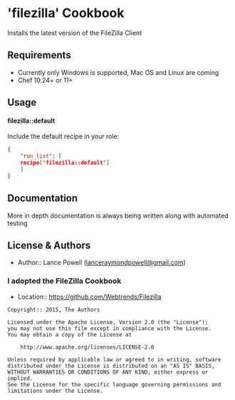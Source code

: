 'filezilla' Cookbook
====================
Installs the latest version of the FileZilla Client

Requirements
------------
* Currently only Windows is supported, Mac OS and Linux are coming
* Chef 10.24+ or 11+

Usage
-----

#### filezilla::default

Include the default recipe in your role:

```json
{
	"run_list": [
	recipe['filezilla::default']
	]
}
```

Documentation
-------------
More in depth documentation is always being written along with automated testing

License & Authors
-----------------
- Author:: Lance Powell (lanceraymondpowell@gmail.com)

### I adopted the FileZilla Cookbook
- Location:: https://github.com/Webtrends/Filezilla

```text
Copyright:: 2015, The Authors

Licensed under the Apache License, Version 2.0 (the "License");
you may not use this file except in compliance with the License.
You may obtain a copy of the License at

    http://www.apache.org/licenses/LICENSE-2.0

Unless required by applicable law or agreed to in writing, software
distributed under the License is distributed on an "AS IS" BASIS,
WITHOUT WARRANTIES OR CONDITIONS OF ANY KIND, either express or implied.
See the License for the specific language governing permissions and
limitations under the License.